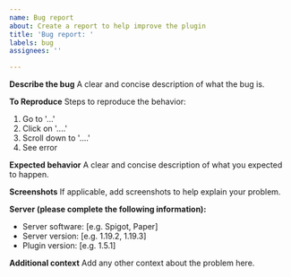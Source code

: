 ```yaml
---
name: Bug report
about: Create a report to help improve the plugin
title: 'Bug report: '
labels: bug
assignees: ''

---
```


**Describe the bug**
A clear and concise description of what the bug is.

**To Reproduce**
Steps to reproduce the behavior:
1. Go to '...'
2. Click on '....'
3. Scroll down to '....'
4. See error

**Expected behavior**
A clear and concise description of what you expected to happen.

**Screenshots**
If applicable, add screenshots to help explain your problem.

**Server (please complete the following information):**
 - Server software: [e.g. Spigot, Paper]
 - Server version: [e.g. 1.19.2, 1.19.3]
 - Plugin version: [e.g. 1.5.1]

**Additional context**
Add any other context about the problem here.
